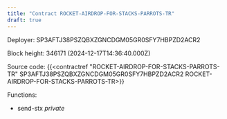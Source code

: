 ```yaml
---
title: "Contract ROCKET-AIRDROP-FOR-STACKS-PARROTS-TR"
draft: true
---
```

Deployer: SP3AFTJ38PSZQBXZGNCDGM05GR0SFY7HBPZD2ACR2


 



Block height: 346171 (2024-12-17T14:36:40.000Z)

Source code: {{<contractref "ROCKET-AIRDROP-FOR-STACKS-PARROTS-TR" SP3AFTJ38PSZQBXZGNCDGM05GR0SFY7HBPZD2ACR2 ROCKET-AIRDROP-FOR-STACKS-PARROTS-TR>}}

Functions:

* send-stx _private_
